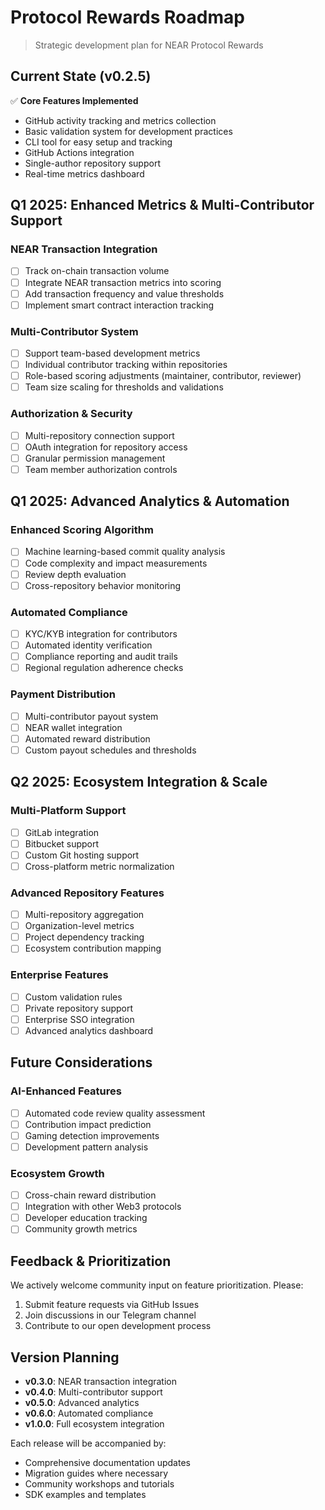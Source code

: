# Protocol Rewards Roadmap

> Strategic development plan for NEAR Protocol Rewards

## Current State (v0.2.5)

✅ **Core Features Implemented**

- GitHub activity tracking and metrics collection
- Basic validation system for development practices
- CLI tool for easy setup and tracking
- GitHub Actions integration
- Single-author repository support
- Real-time metrics dashboard

## Q1 2025: Enhanced Metrics & Multi-Contributor Support

### NEAR Transaction Integration

- [ ] Track on-chain transaction volume
- [ ] Integrate NEAR transaction metrics into scoring
- [ ] Add transaction frequency and value thresholds
- [ ] Implement smart contract interaction tracking

### Multi-Contributor System

- [ ] Support team-based development metrics
- [ ] Individual contributor tracking within repositories
- [ ] Role-based scoring adjustments (maintainer, contributor, reviewer)
- [ ] Team size scaling for thresholds and validations

### Authorization & Security

- [ ] Multi-repository connection support
- [ ] OAuth integration for repository access
- [ ] Granular permission management
- [ ] Team member authorization controls

## Q1 2025: Advanced Analytics & Automation

### Enhanced Scoring Algorithm

- [ ] Machine learning-based commit quality analysis
- [ ] Code complexity and impact measurements
- [ ] Review depth evaluation
- [ ] Cross-repository behavior monitoring

### Automated Compliance

- [ ] KYC/KYB integration for contributors
- [ ] Automated identity verification
- [ ] Compliance reporting and audit trails
- [ ] Regional regulation adherence checks

### Payment Distribution

- [ ] Multi-contributor payout system
- [ ] NEAR wallet integration
- [ ] Automated reward distribution
- [ ] Custom payout schedules and thresholds

## Q2 2025: Ecosystem Integration & Scale

### Multi-Platform Support

- [ ] GitLab integration
- [ ] Bitbucket support
- [ ] Custom Git hosting support
- [ ] Cross-platform metric normalization

### Advanced Repository Features

- [ ] Multi-repository aggregation
- [ ] Organization-level metrics
- [ ] Project dependency tracking
- [ ] Ecosystem contribution mapping

### Enterprise Features

- [ ] Custom validation rules
- [ ] Private repository support
- [ ] Enterprise SSO integration
- [ ] Advanced analytics dashboard

## Future Considerations

### AI-Enhanced Features

- [ ] Automated code review quality assessment
- [ ] Contribution impact prediction
- [ ] Gaming detection improvements
- [ ] Development pattern analysis

### Ecosystem Growth

- [ ] Cross-chain reward distribution
- [ ] Integration with other Web3 protocols
- [ ] Developer education tracking
- [ ] Community growth metrics

## Feedback & Prioritization

We actively welcome community input on feature prioritization. Please:

1. Submit feature requests via GitHub Issues
2. Join discussions in our Telegram channel
3. Contribute to our open development process

## Version Planning

- **v0.3.0**: NEAR transaction integration
- **v0.4.0**: Multi-contributor support
- **v0.5.0**: Advanced analytics
- **v0.6.0**: Automated compliance
- **v1.0.0**: Full ecosystem integration

Each release will be accompanied by:

- Comprehensive documentation updates
- Migration guides where necessary
- Community workshops and tutorials
- SDK examples and templates
